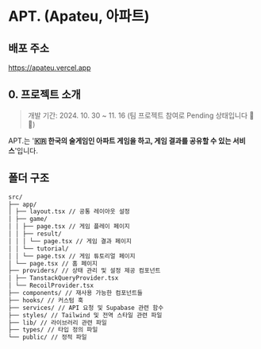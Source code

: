 <h1>APT. (Apateu, 아파트)</h1>

## 배포 주소

https://apateu.vercel.app

## 0. 프로젝트 소개

> 개발 기간: 2024. 10. 30 ~ 11. 16 (팀 프로젝트 참여로 Pending 상태입니다 🥲😔)

APT.는 '**🇰🇷 한국의 술게임인 아파트 게임을 하고, 게임 결과를 공유할 수 있는 서비스**'입니다.

## 폴더 구조

```bash
src/
├── app/
│ ├── layout.tsx // 공통 레이아웃 설정
│ ├── game/
│ │ ├── page.tsx // 게임 플레이 페이지
│ │ ├── result/
│ │ │ └── page.tsx // 게임 결과 페이지
│ │ └── tutorial/
│ │ └── page.tsx // 게임 튜토리얼 페이지
│ └── page.tsx // 홈 페이지
├── providers/ // 상태 관리 및 설정 제공 컴포넌트
│ ├── TanstackQueryProvider.tsx
│ └── RecoilProvider.tsx
├── components/ // 재사용 가능한 컴포넌트들
├── hooks/ // 커스텀 훅
├── services/ // API 요청 및 Supabase 관련 함수
├── styles/ // Tailwind 및 전역 스타일 관련 파일
├── lib/ // 라이브러리 관련 파일
├── types/ // 타입 정의 파일
└── public/ // 정적 파일
```
